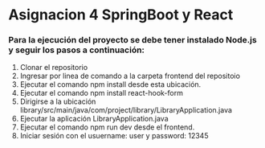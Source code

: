 # Asignacion 4 SpringBoot y React

### Para la ejecución del proyecto se debe tener instalado Node.js y seguir los pasos a continuación:
1. Clonar el repositorio 
2. Ingresar por linea de comando a la carpeta frontend del repositoio
3. Ejecutar el comando  npm install desde esta ubicación.
4. Ejecutar el comando npm install react-hook-form
5. Dirigirse a la  ubicación library/src/main/java/com/project/library/LibraryApplication.java
6. Ejecutar la aplicación LibraryApplication.java
7. Ejecutar el comando  npm run dev desde el frontend.
8. Iniciar sesión con el usuername: user y password: 12345
